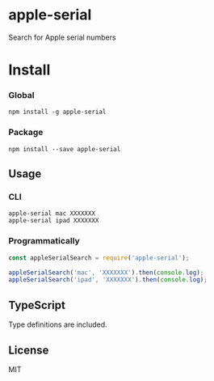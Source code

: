 # apple-serial

Search for Apple serial numbers

# Install
### Global

```shell script
npm install -g apple-serial
```

### Package

```shell script
npm install --save apple-serial
```

## Usage

### CLI

```shell script
apple-serial mac XXXXXXX
apple-serial ipad XXXXXXX
```

### Programmatically

```js
const appleSerialSearch = require('apple-serial');

appleSerialSearch('mac', 'XXXXXXX').then(console.log);
appleSerialSearch('ipad', 'XXXXXXX').then(console.log);
```

## TypeScript

Type definitions are included.

## License

MIT
